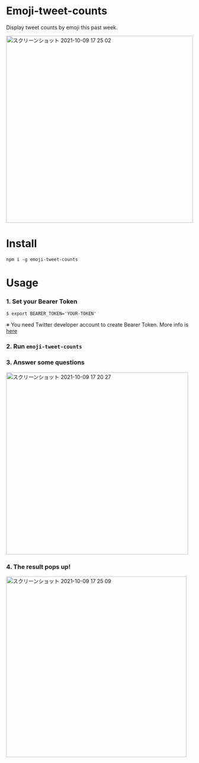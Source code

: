 # Emoji-tweet-counts
Display tweet counts by emoji this past week.

<img width="504" alt="スクリーンショット 2021-10-09 17 25 02" src="https://user-images.githubusercontent.com/52844263/136650670-43424b81-80fc-464a-a4f4-b9e21423e4b7.png">



# Install
```
npm i -g emoji-tweet-counts
```

# Usage
### 1. Set your Bearer Token
```
$ export BEARER_TOKEN='YOUR-TOKEN'
```
※ You need Twitter developer account to create Bearer Token. More info is [here](https://developer.twitter.com/ja/docs/basics/authentication/guides/bearer-tokens)

### 2. Run `emoji-tweet-counts`

### 3. Answer some questions
<img width="491" alt="スクリーンショット 2021-10-09 17 20 27" src="https://user-images.githubusercontent.com/52844263/136650385-ce7e3aea-fc21-4c4e-af3d-f93ea4746ddd.png">


### 4. The result pops up!

<img width="487" alt="スクリーンショット 2021-10-09 17 25 09" src="https://user-images.githubusercontent.com/52844263/136650672-58ee8484-d98b-4ef4-90f3-d6eb3d29b62c.png">


